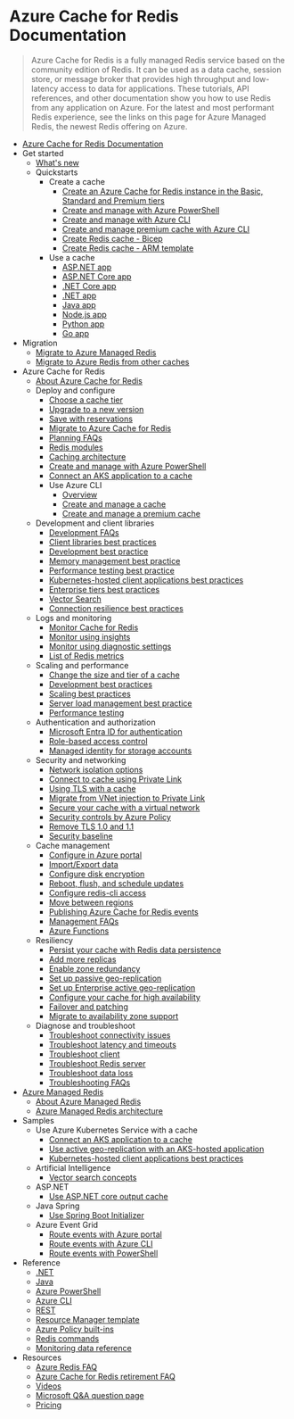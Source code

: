 # Azure Cache for Redis Documentation
> Azure Cache for Redis is a fully managed Redis service based on the community edition of Redis. It can be used as a data cache, session store, or message broker that provides high throughput and low-latency access to data for applications. These tutorials, API references, and other documentation show you how to use Redis from any application on Azure. For the latest and most performant Redis experience, see the links on this page for Azure Managed Redis, the newest Redis offering on Azure.
  - [Azure Cache for Redis Documentation](https://learn.microsoft.com/en-us/azure/azure-cache-for-redis/)
  - Get started
    - [What's new](https://learn.microsoft.com/en-us/azure/azure-cache-for-redis/cache-whats-new)
    - Quickstarts
      - Create a cache
        - [Create an Azure Cache for Redis instance in the Basic, Standard and Premium tiers](https://learn.microsoft.com/en-us/azure/azure-cache-for-redis/quickstart-create-redis)
        - [Create and manage with Azure PowerShell](https://learn.microsoft.com/azure/redis/how-to-manage-redis-cache-powershell)
        - [Create and manage with Azure CLI](https://learn.microsoft.com/azure/redis/scripts/create-manage-cache?pivots=azure-cache-redis)
        - [Create and manage premium cache with Azure CLI](https://learn.microsoft.com/en-us/azure/azure-cache-for-redis/scripts/create-manage-premium-cache-cluster)
        - [Create Redis cache - Bicep](https://learn.microsoft.com/azure/redis/redis-cache-bicep-provision)
        - [Create Redis cache - ARM template](https://learn.microsoft.com/azure/redis/redis-cache-arm-provision)
      - Use a cache
        - [ASP.NET app](https://learn.microsoft.com/azure/redis/web-app-cache-howto)
        - [ASP.NET Core app](https://learn.microsoft.com/azure/redis/web-app-aspnet-core-howto)
        - [.NET Core app](https://learn.microsoft.com/azure/redis/dotnet-core-quickstart)
        - [.NET app](https://learn.microsoft.com/azure/redis/dotnet-how-to-use-azure-redis-cache)
        - [Java app](https://learn.microsoft.com/azure/redis/java-get-started)
        - [Node.js app](https://learn.microsoft.com/azure/redis/nodejs-get-started)
        - [Python app](https://learn.microsoft.com/azure/redis/python-get-started)
        - [Go app](https://learn.microsoft.com/azure/redis/go-get-started)
  - Migration
    - [Migrate to Azure Managed Redis](https://learn.microsoft.com/azure/redis/migrate/migrate-overview)
    - [Migrate to Azure Redis from other caches](https://learn.microsoft.com/en-us/azure/azure-cache-for-redis/cache-migration-guide)
  - Azure Cache for Redis
    - [About Azure Cache for Redis](https://learn.microsoft.com/en-us/azure/azure-cache-for-redis/cache-overview)
    - Deploy and configure
      - [Choose a cache tier](https://learn.microsoft.com/en-us/azure/azure-cache-for-redis/cache-overview)
      - [Upgrade to a new version](https://learn.microsoft.com/en-us/azure/azure-cache-for-redis/cache-how-to-upgrade)
      - [Save with reservations](https://learn.microsoft.com/en-us/azure/azure-cache-for-redis/cache-reserved-pricing)
      - [Migrate to Azure Cache for Redis](https://learn.microsoft.com/en-us/azure/azure-cache-for-redis/cache-migration-guide)
      - [Planning FAQs](https://learn.microsoft.com/en-us/azure/azure-cache-for-redis/cache-planning-faq.yml)
      - [Redis modules](https://learn.microsoft.com/azure/redis/redis-modules)
      - [Caching architecture](https://learn.microsoft.com/azure/architecture/best-practices/caching?toc=/azure/redis-cache/toc.json)
      - [Create and manage with Azure PowerShell](https://learn.microsoft.com/azure/redis/how-to-manage-redis-cache-powershell)
      - [Connect an AKS application to a cache](https://learn.microsoft.com/azure/redis/tutorial-aks-get-started)
      - Use Azure CLI
        - [Overview](https://learn.microsoft.com/en-us/azure/azure-cache-for-redis/cli-samples)
        - [Create and manage a cache](https://learn.microsoft.com/azure/redis/scripts/create-manage-cache?pivots=azure-cache-redis)
        - [Create and manage a premium cache](https://learn.microsoft.com/en-us/azure/azure-cache-for-redis/scripts/create-manage-premium-cache-cluster)
    - Development and client libraries
      - [Development FAQs](https://learn.microsoft.com/en-us/azure/azure-cache-for-redis/cache-development-faq.yml)
      - [Client libraries best practices](https://learn.microsoft.com/en-us/azure/azure-cache-for-redis/cache-best-practices-client-libraries)
      - [Development best practice](https://learn.microsoft.com/en-us/azure/azure-cache-for-redis/cache-best-practices-development)
      - [Memory management best practice](https://learn.microsoft.com/en-us/azure/azure-cache-for-redis/cache-best-practices-memory-management)
      - [Performance testing best practice](https://learn.microsoft.com/en-us/azure/azure-cache-for-redis/cache-best-practices-performance)
      - [Kubernetes-hosted client applications best practices](https://learn.microsoft.com/en-us/azure/azure-cache-for-redis/cache-best-practices-kubernetes)
      - [Enterprise tiers best practices](https://learn.microsoft.com/en-us/azure/azure-cache-for-redis/cache-best-practices-enterprise-tiers)
      - [Vector Search](https://learn.microsoft.com/azure/redis/overview-vector-similarity)
      - [Connection resilience best practices](https://learn.microsoft.com/en-us/azure/azure-cache-for-redis/cache-best-practices-connection)
    - Logs and monitoring
      - [Monitor Cache for Redis](https://learn.microsoft.com/azure/redis/monitor-cache)
      - [Monitor using insights](https://learn.microsoft.com/en-us/azure/azure-cache-for-redis/cache-insights-overview)
      - [Monitor using diagnostic settings](https://learn.microsoft.com/en-us/azure/azure-cache-for-redis/cache-monitor-diagnostic-settings)
      - [List of Redis metrics](https://learn.microsoft.com/azure/redis/monitor-cache-reference)
    - Scaling and performance
      - [Change the size and tier of a cache](https://learn.microsoft.com/en-us/azure/azure-cache-for-redis/cache-how-to-scale)
      - [Development best practices](https://learn.microsoft.com/en-us/azure/azure-cache-for-redis/cache-best-practices-development)
      - [Scaling best practices](https://learn.microsoft.com/en-us/azure/azure-cache-for-redis/cache-best-practices-scale)
      - [Server load management best practice](https://learn.microsoft.com/en-us/azure/azure-cache-for-redis/cache-best-practices-server-load)
      - [Performance testing](https://learn.microsoft.com/en-us/azure/azure-cache-for-redis/cache-best-practices-performance)
    - Authentication and authorization
      - [Microsoft Entra ID for authentication](https://learn.microsoft.com/en-us/azure/azure-cache-for-redis/cache-azure-active-directory-for-authentication)
      - [Role-based access control](https://learn.microsoft.com/en-us/azure/azure-cache-for-redis/cache-configure-role-based-access-control)
      - [Managed identity for storage accounts](https://learn.microsoft.com/en-us/azure/azure-cache-for-redis/cache-managed-identity)
    - Security and networking
      - [Network isolation options](https://learn.microsoft.com/en-us/azure/azure-cache-for-redis/cache-network-isolation)
      - [Connect to cache using Private Link](https://learn.microsoft.com/en-us/azure/azure-cache-for-redis/cache-private-link)
      - [Using TLS with a cache](https://learn.microsoft.com/en-us/azure/azure-cache-for-redis/cache-tls-configuration)
      - [Migrate from VNet injection to Private Link](https://learn.microsoft.com/en-us/azure/azure-cache-for-redis/cache-vnet-migration)
      - [Secure your cache with a virtual network](https://learn.microsoft.com/en-us/azure/azure-cache-for-redis/cache-how-to-premium-vnet)
      - [Security controls by Azure Policy](https://learn.microsoft.com/azure/redis/security-controls-policy)
      - [Remove TLS 1.0 and 1.1](https://learn.microsoft.com/en-us/azure/azure-cache-for-redis/cache-remove-tls-10-11)
      - [Security baseline](https://learn.microsoft.com/security/benchmark/azure/baselines/azure-cache-for-redis-security-baseline?toc=/azure/azure-cache-for-redis/TOC.json)
    - Cache management
      - [Configure in Azure portal](https://learn.microsoft.com/en-us/azure/azure-cache-for-redis/cache-configure)
      - [Import/Export data](https://learn.microsoft.com/en-us/azure/azure-cache-for-redis/cache-how-to-import-export-data)
      - [Configure disk encryption](https://learn.microsoft.com/en-us/azure/azure-cache-for-redis/cache-how-to-encryption)
      - [Reboot, flush, and schedule updates](https://learn.microsoft.com/en-us/azure/azure-cache-for-redis/cache-administration)
      - [Configure redis-cli access](https://learn.microsoft.com/en-us/azure/azure-cache-for-redis/cache-how-to-redis-cli-tool)
      - [Move between regions](https://learn.microsoft.com/en-us/azure/azure-cache-for-redis/cache-moving-resources)
      - [Publishing Azure Cache for Redis events](https://learn.microsoft.com/en-us/azure/azure-cache-for-redis/cache-event-grid)
      - [Management FAQs](https://learn.microsoft.com/en-us/azure/azure-cache-for-redis/cache-management-faq.yml)
      - [Azure Functions](https://learn.microsoft.com/en-us/azure/azure-functions/functions-bindings-cache)
    - Resiliency
      - [Persist your cache with Redis data persistence](https://learn.microsoft.com/en-us/azure/azure-cache-for-redis/cache-how-to-premium-persistence)
      - [Add more replicas](https://learn.microsoft.com/en-us/azure/azure-cache-for-redis/cache-how-to-multi-replicas)
      - [Enable zone redundancy](https://learn.microsoft.com/en-us/azure/azure-cache-for-redis/cache-how-to-zone-redundancy)
      - [Set up passive geo-replication](https://learn.microsoft.com/en-us/azure/azure-cache-for-redis/cache-how-to-geo-replication)
      - [Set up Enterprise active geo-replication](https://learn.microsoft.com/en-us/azure/azure-cache-for-redis/cache-how-to-active-geo-replication)
      - [Configure your cache for high availability](https://learn.microsoft.com/en-us/azure/azure-cache-for-redis/cache-high-availability)
      - [Failover and patching](https://learn.microsoft.com/en-us/azure/azure-cache-for-redis/cache-failover)
      - [Migrate to availability zone support](https://learn.microsoft.com/en-us/azure/reliability/migrate-cache-redis)
    - Diagnose and troubleshoot
      - [Troubleshoot connectivity issues](https://learn.microsoft.com/en-us/azure/azure-cache-for-redis/cache-troubleshoot-connectivity)
      - [Troubleshoot latency and timeouts](https://learn.microsoft.com/en-us/azure/azure-cache-for-redis/cache-troubleshoot-timeouts)
      - [Troubleshoot client](https://learn.microsoft.com/en-us/azure/azure-cache-for-redis/cache-troubleshoot-client)
      - [Troubleshoot Redis server](https://learn.microsoft.com/en-us/azure/azure-cache-for-redis/cache-troubleshoot-server)
      - [Troubleshoot data loss](https://learn.microsoft.com/en-us/azure/azure-cache-for-redis/cache-troubleshoot-data-loss)
      - [Troubleshooting FAQs](https://learn.microsoft.com/en-us/azure/azure-cache-for-redis/cache-monitor-troubleshoot-faq.yml)
  - [Azure Managed Redis](https://learn.microsoft.com/azure/redis/index)
    - [About Azure Managed Redis](https://learn.microsoft.com/azure/redis/overview)
    - [Azure Managed Redis architecture](https://learn.microsoft.com/azure/redis/architecture)
  - Samples
    - Use Azure Kubernetes Service with a cache
      - [Connect an AKS application to a cache](https://learn.microsoft.com/azure/redis/tutorial-aks-get-started)
      - [Use active geo-replication with an AKS-hosted application](https://learn.microsoft.com/azure/redis/tutorial-active-replication)
      - [Kubernetes-hosted client applications best practices](https://learn.microsoft.com/en-us/azure/azure-cache-for-redis/cache-best-practices-kubernetes)
    - Artificial Intelligence
      - [Vector search concepts](https://learn.microsoft.com/azure/redis/overview-vector-similarity)
    - ASP.NET
      - [Use ASP.NET core output cache](https://learn.microsoft.com/azure/redis/aspnet-core-output-cache-provider)
    - Java Spring
      - [Use Spring Boot Initializer](https://learn.microsoft.com/azure/developer/java/spring-framework/configure-spring-boot-initializer-java-app-with-redis-cache)
    - Azure Event Grid
      - [Route events with Azure portal](https://learn.microsoft.com/en-us/azure/azure-cache-for-redis/cache-event-grid-quickstart-portal)
      - [Route events with Azure CLI](https://learn.microsoft.com/en-us/azure/azure-cache-for-redis/cache-event-grid-quickstart-cli)
      - [Route events with PowerShell](https://learn.microsoft.com/en-us/azure/azure-cache-for-redis/cache-event-grid-quickstart-powershell)
  - Reference
    - [.NET](https://learn.microsoft.com/dotnet/api/microsoft.azure.management.redis)
    - [Java](https://learn.microsoft.com/java/api/com.microsoft.azure.management.redis.rediscache)
    - [Azure PowerShell](https://learn.microsoft.com/powershell/module/az.rediscache)
    - [Azure CLI](https://learn.microsoft.com/cli/azure/redis)
    - [REST](https://learn.microsoft.com/rest/api/redis/)
    - [Resource Manager template](https://learn.microsoft.com/azure/templates/microsoft.cache/allversions)
    - [Azure Policy built-ins](https://learn.microsoft.com/en-us/azure/azure-cache-for-redis/policy-reference)
    - [Redis commands](https://redis.io/commands)
    - [Monitoring data reference](https://learn.microsoft.com/azure/redis/monitor-cache-reference)
  - Resources
    - [Azure Redis FAQ](https://learn.microsoft.com/azure/redis/faq)
    - [Azure Cache for Redis retirement FAQ](https://learn.microsoft.com/en-us/azure/azure-cache-for-redis/retirement-faq.yml)
    - [Videos](https://www.youtube.com/results?search_query=azure+cache+redis)
    - [Microsoft Q&A question page](https://learn.microsoft.com/answers/tags/170/azure-cache-redis)
    - [Pricing](https://azure.microsoft.com/pricing/details/cache/)
